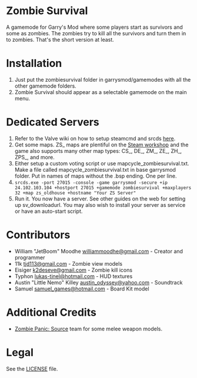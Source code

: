 # Zombie Survival
A gamemode for Garry's Mod where some players start as survivors and some as zombies.
The zombies try to kill all the survivors and turn them in to zombies.
That's the short version at least.

# Installation

1. Just put the zombiesurvival folder in garrysmod/gamemodes with all the other gamemode folders.
2. Zombie Survival should appear as a selectable gamemode on the main menu.

# Dedicated Servers

1. Refer to the Valve wiki on how to setup steamcmd and srcds [here](https://developer.valvesoftware.com/wiki/SteamCMD).
2. Get some maps. ZS_ maps are plentiful on the [Steam workshop](https://steamcommunity.com/workshop/browse/?appid=4000&searchtext=zs_) and the game also supports many other map types: CS_, DE_, ZM_, ZE_, ZH_, ZPS_, and more.
3. Either setup a custom voting script or use mapcycle_zombiesurvival.txt. Make a file called mapcycle_zombiesurvival.txt in base garrysmod folder. Put in names of maps without the .bsp ending. One per line.
4. `srcds.exe -port 27015 -console -game garrysmod -secure +ip 24.102.103.104 +hostport 27015 +gamemode zombiesurvival +maxplayers 32 +map zs_oldhouse +hostname "Your ZS Server"`
5. Run it. You now have a server. See other guides on the web for setting up sv_downloadurl. You may also wish to install your server as service or have an auto-start script.

# Contributors

* William "JetBoom" Moodhe <williammoodhe@gmail.com> - Creator and programmer
* 11k <tjd113@gmail.com> - Zombie view models
* Eisiger <k2deseve@gmail.com> - Zombie kill icons
* Typhon <lukas-tinel@hotmail.com> - HUD textures
* Austin "Little Nemo" Killey <austin_odyssey@yahoo.com> - Soundtrack
* Samuel <samuel_games@hotmail.com> - Board Kit model

# Additional Credits
* [Zombie Panic: Source](http://www.zombiepanic.org/) team for some melee weapon models.

# Legal
See the [LICENSE](https://github.com/JetBoom/zombiesurvival/blob/master/LICENSE) file.
